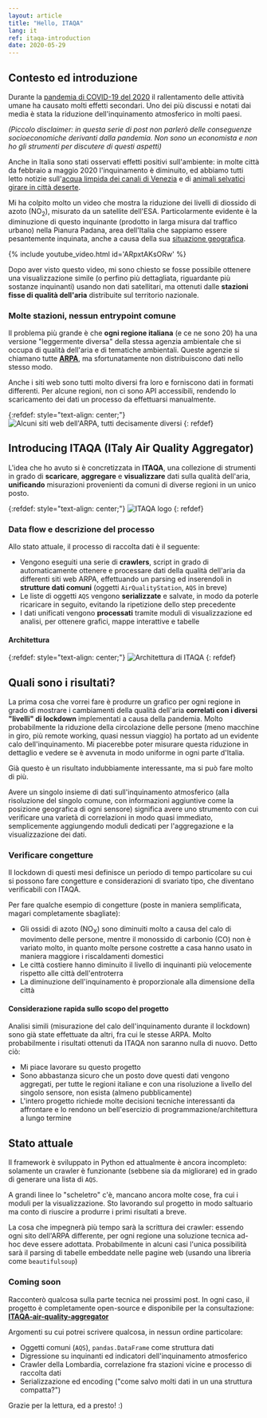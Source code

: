 ```yaml
---
layout: article
title: "Hello, ITAQA"
lang: it
ref: itaqa-introduction
date: 2020-05-29
---
```


## Contesto ed introduzione

Durante la [pandemia di COVID-19 del 2020](https://it.wikipedia.org/wiki/Pandemia_di_COVID-19_del_2019-2020) il rallentamento delle attività umane ha causato molti effetti secondari. Uno dei più discussi e notati dai media è stata la riduzione dell'inquinamento atmosferico in molti paesi.

*(Piccolo disclaimer: in questa serie di post non parlerò delle conseguenze socioeconomiche derivanti dalla pandemia. Non sono un economista e non ho gli strumenti per discutere di questi aspetti)*

Anche in Italia sono stati osservati effetti positivi sull'ambiente: in molte città da febbraio a maggio 2020 l'inquinamento è diminuito, ed abbiamo tutti letto notizie sull'[acqua limpida dei canali di Venezia](https://www.rainews.it/dl/rainews/media/coronavirus-Venezia-acqua-dei-canali-tornata-limpida-Si-vedono-i-pesci-062af3c3-5cc9-4bb4-ab6b-76bace1ca8e6.html#foto-1) e di [animali selvatici girare in città deserte](https://www.3bmeteo.com/giornale-meteo/coronavirus-e-ambiente--animali-liberi-si-riprendono-i-loro-spazi--anche-in-citt----video-326854).

Mi ha colpito molto un video che mostra la riduzione dei livelli di diossido di azoto (NO<sub>2</sub>), misurato da un satellite dell'ESA. Particolarmente evidente è la diminuzione di questo inquinante (prodotto in larga misura dal traffico urbano) nella Pianura Padana, area dell'Italia che sappiamo essere pesantemente inquinata, anche a causa della sua [situazione geografica](https://it.wikipedia.org/wiki/Pianura_Padana#Inquinamento).

{% include youtube_video.html id='ARpxtAKsORw' %}

Dopo aver visto questo video, mi sono chiesto se fosse possibile ottenere una visualizzazione simile (o perfino più dettagliata, riguardante più sostanze inquinanti) usando non dati satellitari, ma ottenuti dalle **stazioni fisse di qualità dell'aria** distribuite sul territorio nazionale.


### Molte stazioni, nessun entrypoint comune

Il problema più grande è che **ogni regione italiana** (e ce ne sono 20) ha una versione "leggermente diversa" della stessa agenzia ambientale che si occupa di qualità dell'aria e di tematiche ambientali. Queste agenzie si chiamano tutte [**ARPA**](https://it.wikipedia.org/wiki/Agenzia_regionale_per_la_protezione_ambientale), ma sfortunatamente non distribuiscono dati nello stesso modo.

Anche i siti web sono tutti molto diversi fra loro e forniscono dati in formati differenti. Per alcune regioni, non ci sono API accessibili, rendendo lo scaricamento dei dati un processo da effettuarsi manualmente.

{:refdef: style="text-align: center;"}
<img src="{{site.url | append: '/media/20200529/ARPA_websites.jpg'}}" title="Alcuni siti web dell'ARPA, tutti decisamente diversi" class="responsive" onclick="window.open(this.src)">
{: refdef}

## Introducing ITAQA (ITaly Air Quality Aggregator)

L'idea che ho avuto si è concretizzata in **ITAQA**, una collezione di strumenti in grado di **scaricare**, **aggregare** e **visualizzare** dati sulla qualità dell'aria, **unificando** misurazioni provenienti da comuni di diverse regioni in un unico posto.

{:refdef: style="text-align: center;"}
<img src="{{site.url | append: '/media/20200529/ITAQA_banner.png'}}" title="ITAQA logo" class="responsive" onclick="window.open(this.src)">
{: refdef}

### Data flow e descrizione del processo

Allo stato attuale, il processo di raccolta dati è il seguente: 

* Vengono eseguiti una serie di **crawlers**, script in grado di automaticamente ottenere e processare dati della qualità dell'aria da differenti siti web ARPA, effettuando un parsing ed inserendoli in **strutture dati comuni** (oggetti `AirQualityStation`, `AQS` in breve)
* Le liste di oggetti `AQS` vengono **serializzate** e salvate, in modo da poterle ricaricare in seguito, evitando la ripetizione dello step precedente
* I dati unificati vengono **processati** tramite moduli di visualizzazione ed analisi, per ottenere grafici, mappe interattive e tabelle

#### Architettura

{:refdef: style="text-align: center;"}
<img src="{{site.url | append: '/media/20200529/ITAQA_architecture.png'}}" title="Architettura di ITAQA" class="responsive" onclick="window.open(this.src)">
{: refdef}

## Quali sono i risultati?

La prima cosa che vorrei fare è produrre un grafico per ogni regione in grado di mostrare i cambiamenti della qualità dell'aria **correlati con i diversi "livelli" di lockdown** implementati a causa della pandemia. Molto probabilmente la riduzione della circolazione delle persone (meno macchine in giro, più remote working, quasi nessun viaggio) ha portato ad un evidente calo dell'inquinamento. Mi piacerebbe poter misurare questa riduzione in dettaglio e vedere se è avvenuta in modo uniforme in ogni parte d'Italia.

Già questo è un risultato indubbiamente interessante, ma si può fare molto di più.

Avere un singolo insieme di dati sull'inquinamento atmosferico (alla risoluzione del singolo comune, con informazioni aggiuntive come la posizione geografica di ogni sensore) significa avere uno strumento con cui verificare una varietà di correlazioni in modo quasi immediato, semplicemente aggiungendo moduli dedicati per l'aggregazione e la visualizzazione dei dati.

### Verificare congetture

Il lockdown di questi mesi definisce un periodo di tempo particolare su cui si possono fare congetture e considerazioni di svariato tipo, che diventano verificabili con ITAQA.

Per fare qualche esempio di congetture (poste in maniera semplificata, magari completamente sbagliate):

* Gli ossidi di azoto (NO<sub>X</sub>) sono diminuiti molto a causa del calo di movimento delle persone, mentre il monossido di carbonio (CO) non è variato molto, in quanto molte persone costrette a casa hanno usato in maniera maggiore i riscaldamenti domestici
* Le città costiere hanno diminuito il livello di inquinanti più velocemente rispetto alle città dell'entroterra
* La diminuzione dell'inquinamento è proporzionale alla dimensione della città

#### Considerazione rapida sullo scopo del progetto

Analisi simili (misurazione del calo dell'inquinamento durante il lockdown) sono già state effettuate da altri, fra cui le stesse ARPA. Molto probabilmente i risultati ottenuti da ITAQA non saranno nulla di nuovo. Detto ciò:

* Mi piace lavorare su questo progetto
* Sono abbastanza sicuro che un posto dove questi dati vengono aggregati, per tutte le regioni italiane e con una risoluzione a livello del singolo sensore, non esista (almeno pubblicamente)
* L'intero progetto richiede molte decisioni tecniche interessanti da affrontare e lo rendono un bell'esercizio di programmazione/architettura a lungo termine

## Stato attuale

Il framework è sviluppato in Python ed attualmente è ancora incompleto: solamente un crawler è funzionante (sebbene sia da migliorare) ed in grado di generare una lista di `AQS`.

A grandi linee lo "scheletro" c'è, mancano ancora molte cose, fra cui i moduli per la visualizzazione. Sto lavorando sul progetto in modo saltuario ma conto di riuscire a produrre i primi risultati a breve.

La cosa che impegnerà più tempo sarà la scrittura dei crawler: essendo ogni sito dell'ARPA differente, per ogni regione una soluzione tecnica ad-hoc deve essere adottata. Probabilmente in alcuni casi l'unica possibilità sarà il parsing di tabelle embeddate nelle pagine web (usando una libreria come `beautifulsoup`)

### Coming soon

Racconterò qualcosa sulla parte tecnica nei prossimi post. In ogni caso, il progetto è completamente open-source e disponibile per la consultazione: **[ITAQA-air-quality-aggregator](https://github.com/albertosantagostino/ITAQA-air-quality-aggregator)**

Argomenti su cui potrei scrivere qualcosa, in nessun ordine particolare:

* Oggetti comuni (`AQS`), `pandas.DataFrame` come struttura dati
* Digressione su inquinanti ed indicatori dell'inquinamento atmosferico
* Crawler della Lombardia, correlazione fra stazioni vicine e processo di raccolta dati
* Serializzazione ed encoding ("come salvo molti dati in un una struttura compatta?")



Grazie per la lettura, ed a presto! :)
